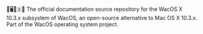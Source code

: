 🍏️🖥️🔟️🇽📖️ The official documentation source repository for the WacOS X 10.3.x subsystem of WacOS, an open-source alternative to Mac OS X 10.3.x. Part of the WacOS operating system project.
